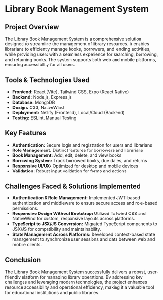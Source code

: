 # Library Book Management System

## Project Overview
The Library Book Management System is a comprehensive solution designed to streamline the management of library resources. It enables librarians to efficiently manage books, borrowers, and lending activities, while providing users with a seamless experience for searching, borrowing, and returning books. The system supports both web and mobile platforms, ensuring accessibility for all users.

## Tools & Technologies Used
- **Frontend:** React (Vite), Tailwind CSS, Expo (React Native)
- **Backend:** Node.js, Express.js
- **Database:** MongoDB
- **Design:** CSS, NativeWind
- **Deployment:** Netlify (Frontend), Local/Cloud (Backend)
- **Testing:** ESLint, Manual Testing

## Key Features
- **Authentication:** Secure login and registration for users and librarians
- **Role Management:** Distinct features for borrowers and librarians
- **Book Management:** Add, edit, delete, and view books
- **Borrowing System:** Track borrowed books, due dates, and returns
- **Responsive UI/UX:** Optimized for desktop and mobile devices
- **Validation:** Robust input validation for forms and actions

## Challenges Faced & Solutions Implemented
- **Authentication & Role Management:** Implemented JWT-based authentication and middleware to ensure secure access and role-based permissions.
- **Responsive Design Without Bootstrap:** Utilized Tailwind CSS and NativeWind for custom, responsive layouts across platforms.
- **TypeScript to JSX/JS Conversion:** Migrated TypeScript components to JSX/JS for compatibility and maintainability.
- **State Management Across Platforms:** Developed context-based state management to synchronize user sessions and data between web and mobile clients.

## Conclusion
The Library Book Management System successfully delivers a robust, user-friendly platform for managing library operations. By addressing key challenges and leveraging modern technologies, the project enhances resource accessibility and operational efficiency, making it a valuable tool for educational institutions and public libraries.
